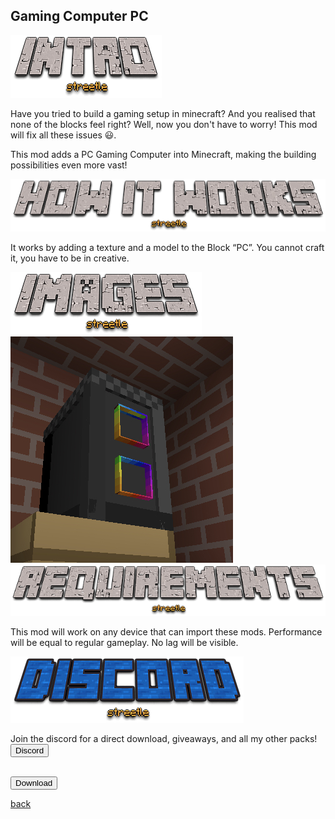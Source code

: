 ## Gaming Computer PC

<img src="/all/intro.png" alt="intro">

Have you tried to build a gaming setup in minecraft? And you realised that none of the blocks feel right? Well, now you don't have to worry! This mod will fix all these issues 😃.

This mod adds a PC Gaming Computer into Minecraft, making the building possibilities even more vast!

<img src="/all/how.png" alt="howitworks">

It works by adding a texture and a model to the Block “PC”. You cannot craft it, you have to be in creative.

<img src="/all/images.png" alt="images">

<img src="/pc/pc.png" alt="pc">

<img src="/all/req.png" alt="requirements">

This mod will work on any device that can import these mods. Performance will be equal to regular gameplay. No lag will be visible.

<img src="/all/discord.png" alt="discord">

Join the discord for a direct download, giveaways, and all my other packs!
<a href="https://streetle.ml/discord">
<button type="button">Discord</button>
<br><br>

<a href="https://direct-link.net/342615/gaming-pc-mcpe"> 
<button type="button">Download</button> 
</a>

<a href="https://streetle.ml/packs">back</a>

